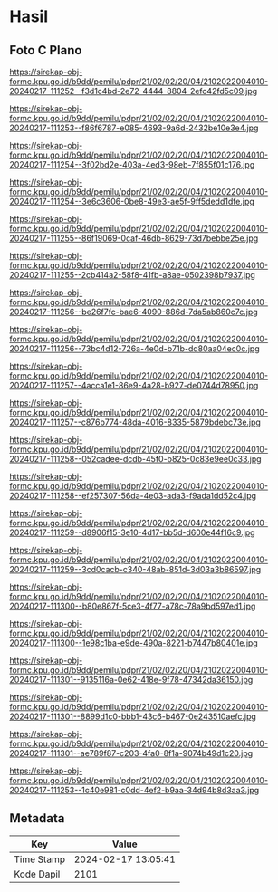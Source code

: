 # Hasil

## Foto C Plano

https://sirekap-obj-formc.kpu.go.id/b9dd/pemilu/pdpr/21/02/02/20/04/2102022004010-20240217-111252--f3d1c4bd-2e72-4444-8804-2efc42fd5c09.jpg

https://sirekap-obj-formc.kpu.go.id/b9dd/pemilu/pdpr/21/02/02/20/04/2102022004010-20240217-111253--f86f6787-e085-4693-9a6d-2432be10e3e4.jpg

https://sirekap-obj-formc.kpu.go.id/b9dd/pemilu/pdpr/21/02/02/20/04/2102022004010-20240217-111254--3f02bd2e-403a-4ed3-98eb-7f855f01c176.jpg

https://sirekap-obj-formc.kpu.go.id/b9dd/pemilu/pdpr/21/02/02/20/04/2102022004010-20240217-111254--3e6c3606-0be8-49e3-ae5f-9ff5dedd1dfe.jpg

https://sirekap-obj-formc.kpu.go.id/b9dd/pemilu/pdpr/21/02/02/20/04/2102022004010-20240217-111255--86f19069-0caf-46db-8629-73d7bebbe25e.jpg

https://sirekap-obj-formc.kpu.go.id/b9dd/pemilu/pdpr/21/02/02/20/04/2102022004010-20240217-111255--2cb414a2-58f8-41fb-a8ae-0502398b7937.jpg

https://sirekap-obj-formc.kpu.go.id/b9dd/pemilu/pdpr/21/02/02/20/04/2102022004010-20240217-111256--be26f7fc-bae6-4090-886d-7da5ab860c7c.jpg

https://sirekap-obj-formc.kpu.go.id/b9dd/pemilu/pdpr/21/02/02/20/04/2102022004010-20240217-111256--73bc4d12-726a-4e0d-b71b-dd80aa04ec0c.jpg

https://sirekap-obj-formc.kpu.go.id/b9dd/pemilu/pdpr/21/02/02/20/04/2102022004010-20240217-111257--4acca1e1-86e9-4a28-b927-de0744d78950.jpg

https://sirekap-obj-formc.kpu.go.id/b9dd/pemilu/pdpr/21/02/02/20/04/2102022004010-20240217-111257--c876b774-48da-4016-8335-5879bdebc73e.jpg

https://sirekap-obj-formc.kpu.go.id/b9dd/pemilu/pdpr/21/02/02/20/04/2102022004010-20240217-111258--052cadee-dcdb-45f0-b825-0c83e9ee0c33.jpg

https://sirekap-obj-formc.kpu.go.id/b9dd/pemilu/pdpr/21/02/02/20/04/2102022004010-20240217-111258--ef257307-56da-4e03-ada3-f9ada1dd52c4.jpg

https://sirekap-obj-formc.kpu.go.id/b9dd/pemilu/pdpr/21/02/02/20/04/2102022004010-20240217-111259--d8906f15-3e10-4d17-bb5d-d600e44f16c9.jpg

https://sirekap-obj-formc.kpu.go.id/b9dd/pemilu/pdpr/21/02/02/20/04/2102022004010-20240217-111259--3cd0cacb-c340-48ab-851d-3d03a3b86597.jpg

https://sirekap-obj-formc.kpu.go.id/b9dd/pemilu/pdpr/21/02/02/20/04/2102022004010-20240217-111300--b80e867f-5ce3-4f77-a78c-78a9bd597ed1.jpg

https://sirekap-obj-formc.kpu.go.id/b9dd/pemilu/pdpr/21/02/02/20/04/2102022004010-20240217-111300--1e98c1ba-e9de-490a-8221-b7447b80401e.jpg

https://sirekap-obj-formc.kpu.go.id/b9dd/pemilu/pdpr/21/02/02/20/04/2102022004010-20240217-111301--9135116a-0e62-418e-9f78-47342da36150.jpg

https://sirekap-obj-formc.kpu.go.id/b9dd/pemilu/pdpr/21/02/02/20/04/2102022004010-20240217-111301--8899d1c0-bbb1-43c6-b467-0e243510aefc.jpg

https://sirekap-obj-formc.kpu.go.id/b9dd/pemilu/pdpr/21/02/02/20/04/2102022004010-20240217-111301--ae789f87-c203-4fa0-8f1a-9074b49d1c20.jpg

https://sirekap-obj-formc.kpu.go.id/b9dd/pemilu/pdpr/21/02/02/20/04/2102022004010-20240217-111253--1c40e981-c0dd-4ef2-b9aa-34d94b8d3aa3.jpg


## Metadata

| Key        | Value               |
| ---------- | ------------------- |
| Time Stamp | 2024-02-17 13:05:41 |
| Kode Dapil | 2101                |



